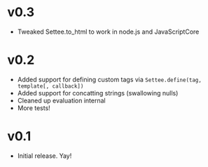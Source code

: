 # v0.3
- Tweaked Settee.to_html to work in node.js and JavaScriptCore

# v0.2
- Added support for defining custom tags via `Settee.define(tag, template[, callback])`
- Added support for concatting strings (swallowing nulls)
- Cleaned up evaluation internal
- More tests!

# v0.1
- Initial release. Yay!
